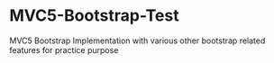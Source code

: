 # MVC5-Bootstrap-Test
MVC5 Bootstrap Implementation with various other bootstrap related features for practice purpose
